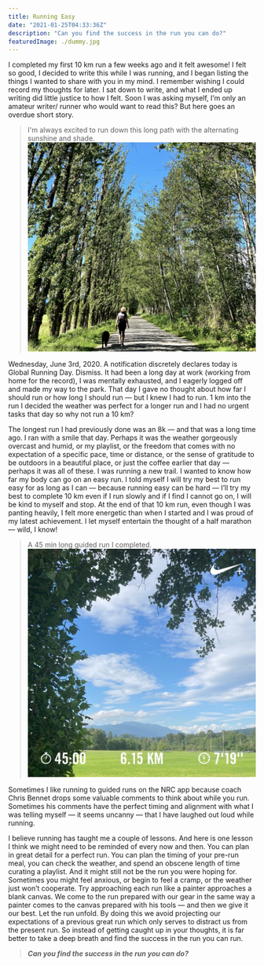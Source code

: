 ```yaml
---
title: Running Easy
date: "2021-01-25T04:33:36Z"
description: "Can you find the success in the run you can do?"
featuredImage: ./dummy.jpg
---
```


<style>

</style>

I completed my first 10 km run a few weeks ago and it felt awesome! I felt so good, I decided to write this while I was running, and I began listing the things I wanted to share with you in my mind. I remember wishing I could record my thoughts for later. I sat down to write, and what I ended up writing did little justice to how I felt. Soon I was asking myself, I’m only an amateur writer/ runner who would want to read this? But here goes an overdue short story.

>I'm always excited to run down this long path with the alternating sunshine and shade.
![long-path](./long-path.png)

Wednesday, June 3rd, 2020. A notification discretely declares today is Global Running Day. Dismiss. It had been a long day at work (working from home for the record), I was mentally exhausted, and I eagerly logged off and made my way to the park. That day I gave no thought about how far I should run or how long I should run — but I knew I had to run. 1 km into the run I decided the weather was perfect for a longer run and I had no urgent tasks that day so why not run a 10 km?


The longest run I had previously done was an 8k — and that was a long time ago. I ran with a smile that day. Perhaps it was the weather gorgeously overcast and humid, or my playlist, or the freedom that comes with no expectation of a specific pace, time or distance, or the sense of gratitude to be outdoors in a beautiful place, or just the coffee earlier that day — perhaps it was all of these. I was running a new trail. I wanted to know how far my body can go on an easy run. I told myself I will try my best to run easy for as long as I can — because running easy can be hard — I’ll try my best to complete 10 km even if I run slowly and if I find I cannot go on, I will be kind to myself and stop. At the end of that 10 km run, even though I was panting heavily, I felt more energetic than when I started and I was proud of my latest achievement. I let myself entertain the thought of a half marathon — wild, I know!

>A 45 min long guided run I completed.
![45 min run](./45.jpeg)

Sometimes I like running to guided runs on the NRC app because coach Chris Bennet drops some valuable comments to think about while you run. Sometimes his comments have the perfect timing and alignment with what I was telling myself — it seems uncanny — that I have laughed out loud while running.

I believe running has taught me a couple of lessons. And here is one lesson I think we might need to be reminded of every now and then. You can plan in great detail for a perfect run. You can plan the timing of your pre-run meal, you can check the weather, and spend an obscene length of time curating a playlist. And it might still not be the run you were hoping for. Sometimes you might feel anxious, or begin to feel a cramp, or the weather just won’t cooperate. Try approaching each run like a painter approaches a blank canvas. We come to the run prepared with our gear in the same way a painter comes to the canvas prepared with his tools — and then we give it our best. Let the run unfold. By doing this we avoid projecting our expectations of a previous great run which only serves to distract us from the present run. So instead of getting caught up in your thoughts, it is far better to take a deep breath and find the success in the run you can run.

>***Can you find the success in the run you can do?***

